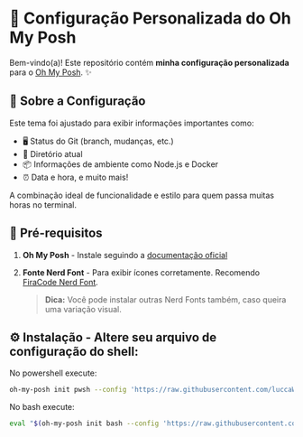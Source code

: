 # 🌟 Configuração Personalizada do Oh My Posh

Bem-vindo(a)! Este repositório contém **minha configuração personalizada** para o [Oh My Posh](https://ohmyposh.dev/). ✨

## 🚀 Sobre a Configuração

Este tema foi ajustado para exibir informações importantes como:
- 🖥️ Status do Git (branch, mudanças, etc.)
- 📁 Diretório atual
- 📦 Informações de ambiente como Node.js e Docker
- ⏰ Data e hora, e muito mais!

A combinação ideal de funcionalidade e estilo para quem passa muitas horas no terminal.

## 🔧 Pré-requisitos

1. **Oh My Posh** - Instale seguindo a [documentação oficial](https://ohmyposh.dev/docs/installation)
2. **Fonte Nerd Font** - Para exibir ícones corretamente. Recomendo [FiraCode Nerd Font](https://github.com/ryanoasis/nerd-fonts).
   
   > **Dica:** Você pode instalar outras Nerd Fonts também, caso queira uma variação visual.

## ⚙️ Instalação - Altere seu arquivo de configuração do shell:

No powershell execute: 
```bash
oh-my-posh init pwsh --config 'https://raw.githubusercontent.com/luccaWeber/oh-my-posh-config/main/minhaConfig.json' | iex
```
No bash execute:
``` bash
eval "$(oh-my-posh init bash --config 'https://raw.githubusercontent.com/luccaWeber/oh-my-posh-config/main/minhaConfig.json')"
```
